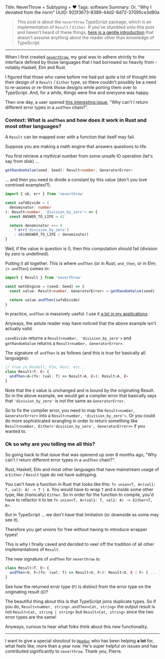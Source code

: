 Title: NeverThrow + Subtyping = ❤️
Tags: software
Summary: Or, "Why I deviated from the norm"
UUID: 925f3673-8389-44d2-8d72-37095ce3d80a

> This post is about the `neverthrow` TypeScript package, which is an implementation of `Result` / `Either`. If you've stumbled onto this post and haven't heard of these things, [here is a gentle introduction](https://gdelgado.ca/type-safe-error-handling-in-typescript.html#title) that doesn't assume anything about the reader other than knowledge of TypeScript.

---

When I first created [`neverthrow`](https://github.com/supermacro/neverthrow/), my goal was to adhere strictly to the interface defined by those languages that I had borrowed so heavily from - notably Haskell, Elm and Rust.

I figured that those who came before me had put quite a lot of thought into their design of a `Result` / `Either` type, so there couldn't possibly be a need to re-assess or re-think those designs while porting them over to TypeScript. And, for a while, things were fine and everyone was happy.

Then one day, a user opened [this interesting issue](https://github.com/supermacro/neverthrow/issues/30), "Why can't I return different error types in a `andThen` chain?".

### Context: What is `andThen` and how does it work in Rust and most other languages?

A `Result` can be mapped over with a function that itself may fail.

Suppose you are making a math engine that answers questions to life.

You first retrieve a mythical number from some unsafe IO operation (let's say from disk) ...

```typescript
getRandomValue(seed: Seed): Result<number, GeneratorError>
```


... and then you need to divide a constant by this value (don't you love contrived examples!?).

```typescript
import { ok, err } from 'neverthrow'

const safeDivide = (
  denominator: number
): Result<number, 'division_by_zero'> => {
  const ANSWER_TO_LIFE = 42

  return denominator === 0
    ? err('division_by_zero')
    : ok(ANSWER_TO_LIFE / denominator)
}
```

Well, if the value in question is 0, then this computation should fail (division by zero is undefined).

Putting it all together. This is where `andThen` (or in Rust; `and_then`, or in Elm; `|> andThen`) comes in:

```typescript
import { Result } from 'neverthrow'

const mathEngine = (seed: Seed) => {
  const value: Result<number, GeneratorError> = getRandomValue(seed)

  return value.andThen(safeDivide)
}
```

In practice, `andThen` is massively useful. I use it [a lot in my applications](https://github.com/parlez-vous/server/blob/5a17f2e1dfc7ba6e100df15ed5cebf5ef01ec9f8/src/routes/embed/get-comments.ts#L77).

Anyways, the astute reader may have noticed that the above example isn't actually valid.

`saveDivide` returns a `Result<number, 'division_by_zero'>` and `getRandomValue` returns a `Result<number, GeneratorError>`.

The signature of `andThen` is as follows (and this is true for basically all languages):

```typescript
// true in Haskell, Elm, Rust, etc ..
class Result<T, E> {
  andThen<A>(fn: (val: T) => Result<A, E>): Result<A, E>
}
```

Note that the `E` value is unchanged and is bound by the originating Result. So in the above example, we would get a compiler error that basically says that `'division_by_zero'` is not the same as `GeneratorError`.

So to fix the compiler error, you need to map the `Result<number, GeneratorError>` into a `Result<number, 'division_by_zero'>`. Or you could do more sophisticated wrangling in order to return something like `Result<number, Either<'division_by_zero', GeneratorError>>` if you wanted to.


### Ok so why are you telling me all this?

So going back to that issue that was openend up over 8 months ago, "Why can't I return different error types in a `andThen` chain?".

Rust, Haskell, Elm and most other languages that have mainstream usage of a `Either` / `Result` type do not have subtyping.

You can't have a function in Rust that looks like this: `fn union<T, A>(val1: T, val2: A) -> T | A`. You would have to wrap `T` and `A` inside some other type, like (ironically) `Either`. So in order for the function to compile, you'd have to refactor it to be `fn union<T, A>(val1: T, val2: A) -> Either<T, A>`.

But in TypeScript ... we don't have that limitation (or downside as some may see it).

Therefore you get unions for free without having to introduce wrapper types!

This is why I finally caved and decided to veer off the tradition of all other implementations of `Result`.

The new signature of `andThen` for `neverthrow` is:

```typescript
class Result<T, E> {
  andThen<U, F>(fn: (val: T) => Result<U, F>): Result<U, E | F> { ... }
}
```

See how the returned error type (`F`) is distinct from the error type on the originating result (`E`)?

The beautiful thing about this is that TypeScript joins duplicate types. So if you do, `Result<number, string>.andThen<Cat, string>` the output result is not `Result<Cat, string | string>` but `Result<Cat, string>` since the two error types are the same!

Anyways, curious to hear what folks think about this new functionality.


---

I want to give a special shoutout to [`@paduc`](https://github.com/paduc) who has been helping **a lot** for, what feels like, more than a year now. He's super helpful on issues and has contributed significantly to `neverthrow`. Thank you, Pierre.
